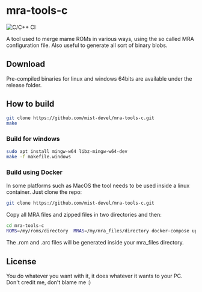 # mra-tools-c
![C/C++ CI](https://github.com/sebdel/mra-tools-c/workflows/C/C++%20CI/badge.svg)

A tool used to merge mame ROMs in various ways, using the so called MRA configuration file.
Also useful to generate all sort of binary blobs.

## Download
Pre-compiled binaries for linux and windows 64bits are available under the release folder.

## How to build
```bash
git clone https://github.com/mist-devel/mra-tools-c.git
make
```

### Build for windows
```bash
sudo apt install mingw-w64 libz-mingw-w64-dev
make -f makefile.windows
```

### Build using Docker

In some platforms such as MacOS the tool needs to be used inside a linux container. Just clone the repo:
```bash
git clone https://github.com/mist-devel/mra-tools-c.git
```

Copy all MRA files and zipped files in two directories and then:

```bash
cd mra-tools-c
ROMS=/my/roms/directory  MRAS=/my/mra_files/directory docker-compose up --build mra
```

The .rom and .arc files will be generated inside your mra_files directory.

## License

You do whatever you want with it, it does whatever it wants to your PC. Don't credit me, don't blame me :)
